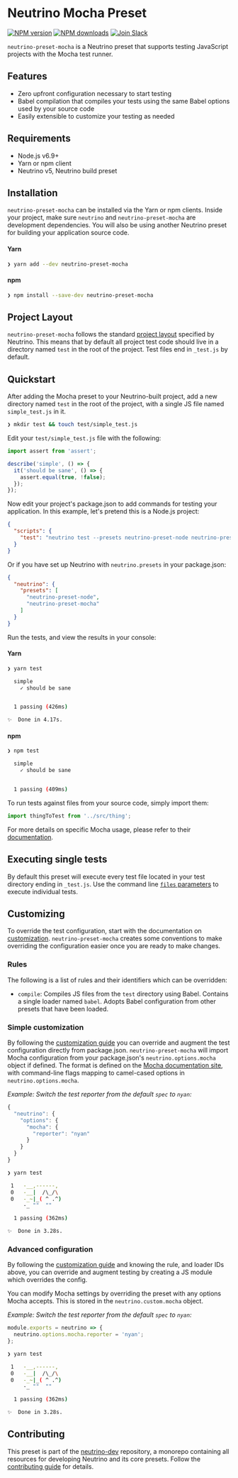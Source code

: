 # Neutrino Mocha Preset
[![NPM version][npm-image]][npm-url] [![NPM downloads][npm-downloads]][npm-url] [![Join Slack][slack-image]][slack-url]

`neutrino-preset-mocha` is a Neutrino preset that supports testing JavaScript projects with the Mocha test runner.

## Features

- Zero upfront configuration necessary to start testing
- Babel compilation that compiles your tests using the same Babel options used by your source code
- Easily extensible to customize your testing as needed

## Requirements

- Node.js v6.9+
- Yarn or npm client
- Neutrino v5, Neutrino build preset

## Installation

`neutrino-preset-mocha` can be installed via the Yarn or npm clients. Inside your project, make sure
`neutrino` and `neutrino-preset-mocha` are development dependencies. You will also be using
another Neutrino preset for building your application source code.

#### Yarn

```bash
❯ yarn add --dev neutrino-preset-mocha
```

#### npm

```bash
❯ npm install --save-dev neutrino-preset-mocha
```

## Project Layout

`neutrino-preset-mocha` follows the standard [project layout](https://neutrino.js.org/project-layout) specified by Neutrino. This
means that by default all project test code should live in a directory named `test` in the root of the
project. Test files end in `_test.js` by default.

## Quickstart

After adding the Mocha preset to your Neutrino-built project, add a new directory named `test` in the root of the
project, with a single JS file named `simple_test.js` in it.

```bash
❯ mkdir test && touch test/simple_test.js
```

Edit your `test/simple_test.js` file with the following:

```js
import assert from 'assert';

describe('simple', () => {
  it('should be sane', () => {
    assert.equal(true, !false);
  });
});
```

Now edit your project's package.json to add commands for testing your application. In this example,
let's pretend this is a Node.js project:

```json
{
  "scripts": {
    "test": "neutrino test --presets neutrino-preset-node neutrino-preset-mocha"
  }
}
```

Or if you have set up Neutrino with `neutrino.presets` in your package.json:

```json
{
  "neutrino": {
    "presets": [
      "neutrino-preset-node",
      "neutrino-preset-mocha"
    ]
  }
}
```

Run the tests, and view the results in your console:

#### Yarn

```bash
❯ yarn test

  simple
    ✓ should be sane


  1 passing (426ms)

✨  Done in 4.17s.
```

#### npm

```bash
❯ npm test

  simple
    ✓ should be sane


  1 passing (409ms)
```

To run tests against files from your source code, simply import them:

```js
import thingToTest from '../src/thing';
```

For more details on specific Mocha usage, please refer to their [documentation](http://mochajs.org/).

## Executing single tests

By default this preset will execute every test file located in your test directory ending in `_test.js`.
Use the command line [`files` parameters](https://neutrino.js.org/cli#neutrino-test) to execute individual tests.

## Customizing

To override the test configuration, start with the documentation on [customization](https://neutrino.js.org/customization).
`neutrino-preset-mocha` creates some conventions to make overriding the configuration easier once you are ready to make
changes.

### Rules

The following is a list of rules and their identifiers which can be overridden:

- `compile`: Compiles JS files from the `test` directory using Babel. Contains a single loader named `babel`. Adopts
Babel configuration from other presets that have been loaded.

### Simple customization

By following the [customization guide](https://neutrino.js.org/customization/simple) you can override and augment the test configuration
directly from package.json. `neutrino-preset-mocha` will import Mocha configuration from your package.json's
`neutrino.options.mocha` object if defined. The format is defined on the
[Mocha documentation site](https://mochajs.org/#usage), with command-line flags mapping to camel-cased options
in `neutrino.options.mocha`.

_Example: Switch the test reporter from the default `spec` to `nyan`:_

```js
{
  "neutrino": {
    "options": {
      "mocha": {
        "reporter": "nyan"
      }
    }
  }
}
```

```bash
❯ yarn test

 1   -__,------,
 0   -__|  /\_/\
 0   -_~|_( ^ .^)
     -_ ""  ""

  1 passing (362ms)

✨  Done in 3.28s.
```

### Advanced configuration

By following the [customization guide](https://neutrino.js.org/customization/advanced) and knowing the rule, and loader IDs above,
you can override and augment testing by creating a JS module which overrides the config.

You can modify Mocha settings by overriding the preset with any options Mocha accepts. This is stored in the
`neutrino.custom.mocha` object.

_Example: Switch the test reporter from the default `spec` to `nyan`:_

```js
module.exports = neutrino => {
  neutrino.options.mocha.reporter = 'nyan';
};
```

```bash
❯ yarn test

 1   -__,------,
 0   -__|  /\_/\
 0   -_~|_( ^ .^)
     -_ ""  ""

  1 passing (362ms)

✨  Done in 3.28s.
```

## Contributing

This preset is part of the [neutrino-dev](https://github.com/mozilla-neutrino/neutrino-dev) repository, a monorepo
containing all resources for developing Neutrino and its core presets. Follow the
[contributing guide](https://neutrino.js.org/contributing) for details.

[npm-image]: https://img.shields.io/npm/v/neutrino-preset-mocha.svg
[npm-downloads]: https://img.shields.io/npm/dt/neutrino-preset-mocha.svg
[npm-url]: https://npmjs.org/package/neutrino-preset-mocha
[slack-image]: https://neutrino-slack.herokuapp.com/badge.svg
[slack-url]: https://neutrino-slack.herokuapp.com/
